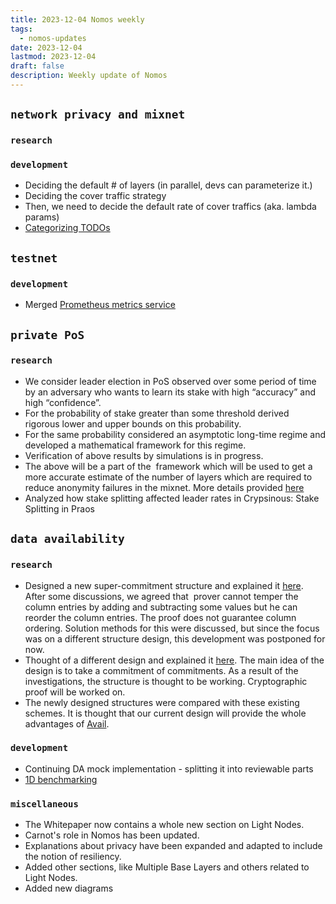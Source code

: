```yaml
---
title: 2023-12-04 Nomos weekly
tags:
  - nomos-updates
date: 2023-12-04
lastmod: 2023-12-04
draft: false
description: Weekly update of Nomos
---
```

## `network privacy and mixnet`

### `research`

### `development`

- Deciding the default # of layers (in parallel, devs can parameterize it.)
- Deciding the cover traffic strategy
- Then, we need to decide the default rate of cover traffics (aka. lambda params)
- [Categorizing TODOs](https://www.notion.so/Mixnet-Specification-807b624444a54a4b88afa1cc80e100c2#9d5f1c09163746b2ae5f42be9ba77efa)

## `testnet`

### `development`

- Merged [Prometheus metrics service](https://github.com/logos-co/nomos-node/pull/522)

## `private PoS`

### `research`

- We consider leader election in PoS observed over some period of time by an adversary who wants to learn its stake with high “accuracy” and high “confidence”.
- For the probability of stake greater than some threshold derived rigorous lower and upper bounds on this probability.
- For the same probability considered an asymptotic long-time regime and developed a mathematical framework for this regime. 
- Verification of above results by simulations is in progress. 
- The above will be a part of the  framework which will be used to get a more accurate estimate of the number of layers which are required to reduce anonymity failures in the mixnet. More details provided [here](https://www.overleaf.com/read/xvgmfchdhgzh#acd15d)
- Analyzed how stake splitting affected leader rates in Crypsinous: Stake Splitting in Praos

## `data availability`

### `research`

- Designed a new super-commitment structure and explained it [here](https://www.notion.so/1-5d-SuperCommit-4a81bdaf19e64d53a4a158f38c6b6077). After some discussions, we agreed that  prover cannot temper the column entries by adding and subtracting some values but he can reorder the column entries. The proof does not guarantee column ordering. Solution methods for this were discussed, but since the focus was on a different structure design, this development was postponed for now.
- Thought of a different design and explained it [here](https://www.notion.so/New-Idea-cddf055558f84137ba19f01ea8fe15c7). The main idea of the design is to take a commitment of commitments. As a result of the investigations, the structure is thought to be working. Cryptographic proof will be worked on.
- The newly designed structures were compared with these existing schemes. It is thought that our current design will provide the whole advantages of [Avail](https://blog.availproject.org/a-guide-to-selecting-the-right-data-availability-layer/ ).

### `development`

- Continuing DA mock implementation - splitting it into reviewable parts
- [1D benchmarking](https://github.com/logos-co/semiavidpr-experiments/tree/kzg-1D-benchmarks) 

### `miscellaneous`

- The Whitepaper now contains a whole new section on Light Nodes.
- Carnot's role in Nomos has been updated.
- Explanations about privacy have been expanded and adapted to include the notion of resiliency.
- Added other sections, like Multiple Base Layers and others related to Light Nodes.
- Added new diagrams